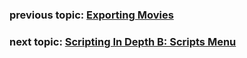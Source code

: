 ### previous topic: [Exporting Movies](docs/Movies.md)

### next topic: [Scripting In Depth B: Scripts Menu](docs/ScriptsMenu.md)
